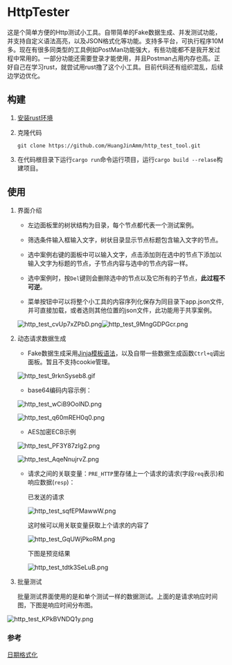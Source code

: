 # HttpTester

这是个简单方便的Http测试小工具。自带简单的Fake数据生成、并发测试功能，并支持自定义语法高亮，以及JSON格式化等功能。支持多平台，可执行程序10M多。现在有很多同类型的工具例如PostMan功能强大，有些功能都不是我开发过程中常用的。一部分功能还需要登录才能使用，并且Postman占用内存也高。正好自己在学习rust，就尝试用rust撸了这个小工具。目前代码还有组织混乱，后续边学边优化。

## 构建

1. [安装rust环境](https://www.rust-lang.org/learn/get-started)

2. 克隆代码
   
   ```git
   git clone https://github.com/HuangJinAmm/http_test_tool.git
   ```

3. 在代码根目录下运行`cargo run`命令运行项目，运行`cargo build --relase`构建项目。

## 使用

1. 界面介绍
   
   - 左边面板里的树状结构为目录，每个节点都代表一个测试案例。
   
   - 筛选条件输入框输入文字，树状目录显示节点标题包含输入文字的节点。
   
   - 选中案例右键的面板中可以输入文字，点击添加则在选中的节点下添加以输入文字为标题的节点，子节点内容与选中的节点内容一样。
   
   - 选中案例时，按`Del`键则会删除选中的节点以及它所有的子节点，**此过程不可逆**。
   
   - 菜单按钮中可以将整个小工具的内容序列化保存为同目录下app.json文件,并可直接加载，或者选则其他位置的json文件，此功能用于共享案例。
   
   ![http_test_cvUp7xZPbD.png](./screenshots/http_test_cvUp7xZPbD.png)![http_test_9MngGDPGcr.png](./screenshots/http_test_9MngGDPGcr.png)

2. 动态请求数据生成
   
   - Fake数据生成采用[Jinja模板语法](https://docs.rs/minijinja/latest/minijinja/syntax/index.html)，以及自带一些数据生成函数`Ctrl+q`调出面板。暂且不支持cookie管理。
   
   ![http_test_9rknSyseb8.gif](./screenshots/http_test_9rknSyseb8.gif)
   
   - base64编码内容示例：
   
   ![http_test_wCiB9OolND.png](./screenshots/http_test_wCiB9OolND.png)
   
   ![http_test_q60mREH0q0.png](./screenshots/http_test_q60mREH0q0.png)
   
   - AES加密ECB示例
   
   ![http_test_PF3Y87zIg2.png](./screenshots/http_test_PF3Y87zIg2.png)
   
   ![http_test_AqeNnujrvZ.png](./screenshots/http_test_AqeNnujrvZ.png)
   
   - 请求之间的关联变量：`PRE_HTTP`里存储上一个请求的请求(字段`req`表示)和响应数据(`resp`)：
     
     已发送的请求
     
     ![http_test_sqfEPMawwW.png](./screenshots/http_test_sqfEPMawwW.png)
     
     这时候可以用关联变量获取上个请求的内容了
     
     ![http_test_GqUWjPkoRM.png](./screenshots/http_test_GqUWjPkoRM.png)
     
     下图是预览结果
     
     ![http_test_tdtk3SeLuB.png](./screenshots/http_test_tdtk3SeLuB.png)
     
     

3. 批量测试
   
   批量测试界面使用的是和单个测试一样的数据测试。上面的是请求响应时间图，下图是响应时间分布图。

![http_test_KPkBVNDQ1y.png](./screenshots/http_test_KPkBVNDQ1y.png)

### 参考

[日期格式化](https://docs.rs/chrono/latest/chrono/format/strftime/index.html)